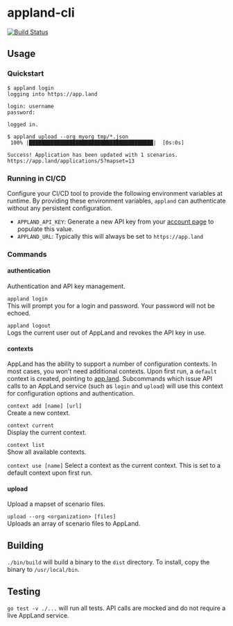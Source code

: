 # appland-cli
[![Build Status](https://travis-ci.com/applandinc/appland.svg?token=oNqy5hPadVE4PUAF9ZWk&branch=master)](https://travis-ci.com/applandinc/appland)

## Usage
### Quickstart
```
$ appland login
logging into https://app.land

login: username
password:

logged in.

$ appland upload --org myorg tmp/*.json
 100% |████████████████████████████████████████|  [0s:0s]

Success! Application has been updated with 1 scenarios.
https://app.land/applications/5?mapset=13
```

### Running in CI/CD
Configure your CI/CD tool to provide the following environment variables at
runtime. By providing these environment variables, `appland` can authenticate
without any persistent configuration.
- `APPLAND_API_KEY`: Generate a new API key from your [account page](https://app.land/user) to populate this value.
- `APPLAND_URL`: Typically this will always be set to `https://app.land`


### Commands
#### authentication
Authentication and API key management.

`appland login`  
This will prompt you for a login and password. Your password will not be echoed.

`appland logout`  
Logs the current user out of AppLand and revokes the API key in use.

#### contexts
AppLand has the ability to support a number of configuration contexts. In most
cases, you won't need additional contexts. Upon first run, a `default` context
is created, pointing to [app.land](https://app.land). Subcommands which issue
API calls to an AppLand service (such as `login` and `upload`) will use this
context for configuration options and authentication.

`context add [name] [url]`  
Create a new context.

`context current`  
Display the current context.

`context list`  
Show all available contexts.

`context use [name]`
Select a context as the current context. This is set to a default context upon
first run.

#### upload
Upload a mapset of scenario files.

`upload --org <organization> [files]`  
Uploads an array of scenario files to AppLand.

## Building
`./bin/build` will build a binary to the `dist` directory. To install, copy the
binary to `/usr/local/bin`.

## Testing
`go test -v ./...` will run all tests. API calls are mocked and do not require a
live AppLand service.
